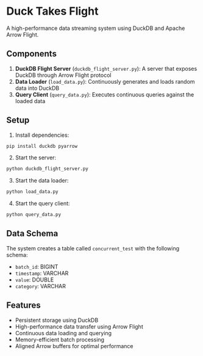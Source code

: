 # Duck Takes Flight

A high-performance data streaming system using DuckDB and Apache Arrow Flight.

## Components

1. **DuckDB Flight Server** (`duckdb_flight_server.py`): A server that exposes DuckDB through Arrow Flight protocol
2. **Data Loader** (`load_data.py`): Continuously generates and loads random data into DuckDB
3. **Query Client** (`query_data.py`): Executes continuous queries against the loaded data

## Setup

1. Install dependencies:
```bash
pip install duckdb pyarrow
```

2. Start the server:
```bash
python duckdb_flight_server.py
```

3. Start the data loader:
```bash
python load_data.py
```

4. Start the query client:
```bash
python query_data.py
```

## Data Schema

The system creates a table called `concurrent_test` with the following schema:
- `batch_id`: BIGINT
- `timestamp`: VARCHAR
- `value`: DOUBLE
- `category`: VARCHAR

## Features

- Persistent storage using DuckDB
- High-performance data transfer using Arrow Flight
- Continuous data loading and querying
- Memory-efficient batch processing
- Aligned Arrow buffers for optimal performance 